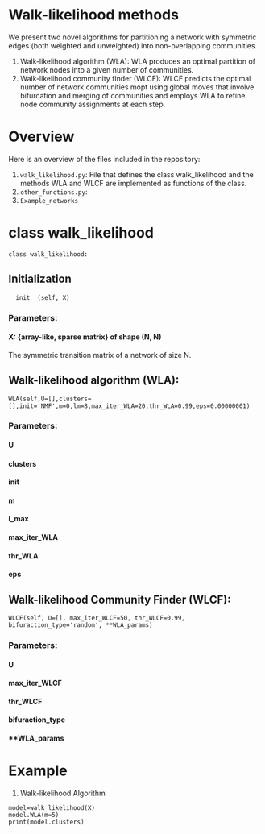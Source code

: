 # Walk-likelihood methods 
We present two novel algorithms for partitioning a network with symmetric edges (both weighted and unweighted) into non-overlapping communities. 
1. Walk-likelihood algorithm (WLA): WLA produces an optimal partition of network nodes into a given number of communities.
2. Walk-likelihood community finder (WLCF): WLCF predicts the optimal number of network communities mopt using global moves that involve bifurcation and merging of communities and employs WLA to refine node community assignments at each step.

# Overview

Here is an overview of the files included in the repository:
1. ```walk_likelihood.py```: File that defines the class walk_likelihood and the methods WLA and WLCF are implemented as functions of the class.
2. ```other_functions.py```:
3. ```Example_networks```

# class walk_likelihood

```
class walk_likelihood:
```
## Initialization
```
__init__(self, X)
```

### Parameters:

#### X: {array-like, sparse matrix} of shape (N, N)
The symmetric transition matrix of a network of size N.

## Walk-likelihood algorithm (WLA):

```
WLA(self,U=[],clusters=[],init='NMF',m=0,lm=8,max_iter_WLA=20,thr_WLA=0.99,eps=0.00000001)
```

### Parameters:

#### U

#### clusters

#### init

#### m

#### l_max

#### max_iter_WLA

#### thr_WLA
#### eps

## Walk-likelihood Community Finder (WLCF):

```
WLCF(self, U=[], max_iter_WLCF=50, thr_WLCF=0.99, bifuraction_type='random', **WLA_params)
```

### Parameters:

#### U

#### max_iter_WLCF

#### thr_WLCF

#### bifuraction_type

#### **WLA_params

# Example

1. Walk-likelihood Algorithm

```
model=walk_likelihood(X)
model.WLA(m=5)
print(model.clusters)
```
